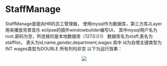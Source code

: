 # StaffManage
StaffManage是面向HR的员工管理器，
使用mysql作为数据库，第三方库JLayer用来播放背景音乐
eclipse的插件windowbuilder编写UI，
其中mysql用户名为root,密码为空，所连接的是本地数据库（127.0.0.1）
数据库名为staff,表名为stafflist，
表头为id,name,gender,department,wages
其中
id为自增主键类型为INT
wages类型为DOUBLE
所有列均非空
以下为运行效果：
<div align="center"> <img src="JacoobH/StaffManage/tree/master/Images/效果演示1.png"/> </div><br>
